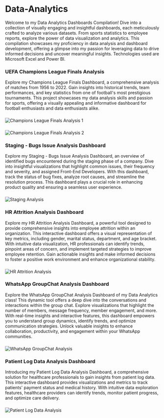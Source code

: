 # Data-Analytics
Welcome to my Data Analytics Dashboards Compilation! Dive into a collection of visually engaging and insightful dashboards, each meticulously crafted to analyze various datasets. From sports statistics to employee reports, explore the power of data visualization and analytics. This compilation showcases my proficiency in data analysis and dashboard development, offering a glimpse into my passion for leveraging data to drive informed decisions and uncover meaningful insights. Technologies used are Microsoft Excel and Power BI.
### UEFA Champions League Finals Analysis
Explore my Champions League Finals Dashboard, a comprehensive analysis of matches from 1956 to 2022. Gain insights into historical trends, team performances, and key statistics from one of football's most prestigious tournaments. This project showcases my data analysis skills and passion for sports, offering a visually appealing and informative dashboard for football enthusiasts and data enthusiasts alike.
###
![Champions League Finals Analysis 1](https://github.com/elisha-et/Data-Analytics/assets/143952389/068cf728-480e-4877-b61b-61fb3d337d02)
###
![Champions League Finals Analysis 2](https://github.com/elisha-et/Data-Analytics/assets/143952389/dbb37ccc-6897-476e-a939-5a0690266d35)
### Staging - Bugs Issue Analysis Dashboard
Explore my Staging - Bugs Issue Analysis Dashboard, an overview of identified bugs encountered during the staging phase of a company. Dive into insightful visualizations that highlight common issues, their frequency and severity, and assigned Front-End Developers. With this dashboard, track the status of bug fixes, analyze root causes, and streamline the resolution process. This dashboard plays a crucial role in enhancing product quality and ensuring a seamless user experience.
###
![Staging Analysis](https://github.com/elisha-et/Data-Analytics/assets/143952389/461f02d3-2b1d-4d4c-ad30-b13af91a08b7)
### HR Attrition Analysis Dashboard
Explore my HR Attrition Analysis Dashboard, a powerful tool designed to provide comprehensive insights into employee attrition within an organization. This interactive dashboard offers a visual representation of key metrics, including gender, marital status, department, and age bracket. With intuitive data visualization, HR professionals can identify trends, pinpoint areas of concern, and implement targeted strategies to improve employee retention. Gain actionable insights and make informed decisions to foster a positive work environment and enhance organizational stability.
###
![HR Attrition Analysis](https://github.com/elisha-et/Data-Analytics/assets/143952389/95b5c84b-6b6b-40bd-9086-c29aacb392d7)
### WhatsApp GroupChat Analysis Dashboard
Explore the WhatsApp GroupChat Analysis Dashboard of my Data Analytics class! This dynamic tool offers a deep dive into the conversations and interactions within the group chat. Explore visualizations that highlight the number of members, message frequency, member engagement, and more. With real-time insights and interactive features, this dashboard empowers you to understand group dynamics, identify trends, and optimize communication strategies. Unlock valuable insights to enhance collaboration, productivity, and engagement within your WhatsApp communities.
###
![WhatsApp GroupChat Analysis](https://github.com/elisha-et/Data-Analytics/assets/143952389/160aa189-e201-47ca-8fc6-cb91cba49ae7)
### Patient Log Data Analysis Dashboard
Introducing my Patient Log Data Analysis Dashboard, a comprehensive solution for healthcare professionals to gain insights from patient log data. This interactive dashboard provides visualizations and metrics to track patients' payment status and medical history. With intuitive data exploration features, healthcare providers can identify trends, monitor patient progress, and optimize care delivery.
###
![Patient Log Data Analysis](https://github.com/elisha-et/Data-Analytics/assets/143952389/1784a2b2-ec29-4d05-bcf5-fab5bce72654)
